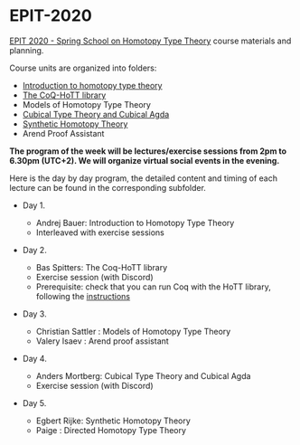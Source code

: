 # EPIT-2020

[EPIT 2020 - Spring School on Homotopy Type Theory](https://epit2020cnrs.inria.fr) course materials and planning.

Course units are organized into folders:

* [Introduction to homotopy type theory](./01-introduction-to-hott)
* [The CoQ-HoTT library](./02-Coq-HoTT)
* Models of Homotopy Type Theory
* [Cubical Type Theory and Cubical Agda](./04-cubical-type-theory)
* [Synthetic Homotopy Theory](./05-synthetic-homotopy-theory)
* Arend Proof Assistant

**The program of the week will be lectures/exercise sessions from 2pm to 6.30pm (UTC+2). We will organize virtual social events in the evening.**

Here is the day by day program, the detailed content and timing  of each lecture can be found in the corresponding subfolder. 

* Day 1. 
  + Andrej Bauer: Introduction to Homotopy Type Theory 
  + Interleaved with exercise sessions

* Day 2. 
  + Bas Spitters: The Coq-HoTT library
  + Exercise session (with Discord)
  + Prerequisite: check that you can run Coq with the HoTT library,
    following the [instructions](Coq-Playground/README.md)

* Day 3. 
   + Christian Sattler : Models of Homotopy Type Theory
   + Valery Isaev : Arend proof assistant

* Day 4. 
  + Anders Mortberg: Cubical Type Theory and Cubical Agda
  + Exercise session (with Discord)

* Day 5. 
  +  Egbert Rijke: Synthetic Homotopy Theory
  +  Paige : Directed Homotopy Type Theory

